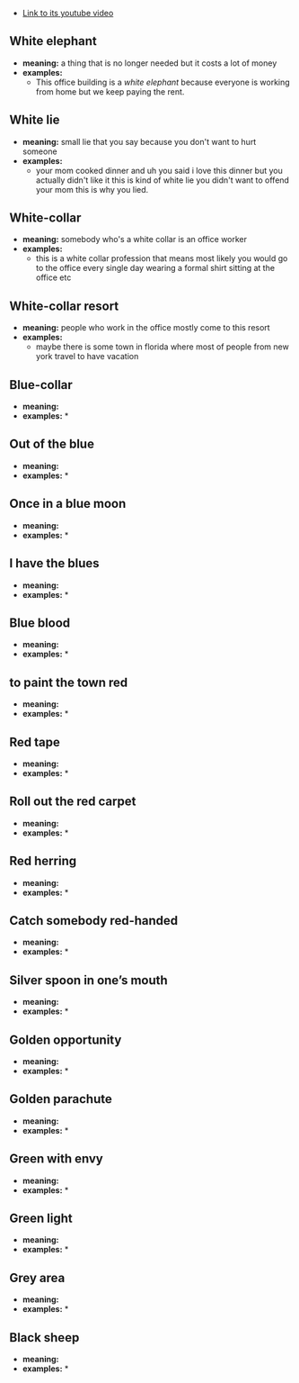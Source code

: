 * [Link to its youtube video](https://youtu.be/jTP5bknxTi0)

## White elephant
* **meaning:** a thing that is no longer needed but it costs a lot of money
* **examples:**
  * This office building is a *white elephant* because everyone is working from home but we keep paying the rent.
  
## White lie
* **meaning:** small lie that you say because you don't want to hurt someone
* **examples:**
  * your mom cooked dinner and uh you said i love this dinner but you actually didn't like it this is kind of white lie you didn't want to offend your mom this is why you lied.
  
## White-collar
* **meaning:** somebody who's a white collar is an office worker
* **examples:**
  * this is a white collar profession that means most likely you would go to the office every single day wearing a formal shirt sitting at the office etc
  
## White-collar resort
* **meaning:** people who work in the office mostly come to this resort
* **examples:**
  * maybe there is some town in florida where most of people from new york travel to have vacation
  
## Blue-collar
* **meaning:** 
* **examples:**
  * 
  
## Out of the blue
* **meaning:** 
* **examples:**
  * 
  
## Once in a blue moon
* **meaning:** 
* **examples:**
  * 
  
## I have the blues
* **meaning:** 
* **examples:**
  * 
  
## Blue blood
* **meaning:** 
* **examples:**
  * 
  
## to paint the town red
* **meaning:** 
* **examples:**
  * 
  
## Red tape
* **meaning:** 
* **examples:**
  * 
  
## Roll out the red carpet
* **meaning:** 
* **examples:**
  * 
  
## Red herring
* **meaning:** 
* **examples:**
  * 
  
## Catch somebody red-handed
* **meaning:** 
* **examples:**
  * 
  
## Silver spoon in one’s mouth
* **meaning:** 
* **examples:**
  * 
  
## Golden opportunity
* **meaning:** 
* **examples:**
  * 
  
## Golden parachute
* **meaning:** 
* **examples:**
  * 
  
## Green with envy
* **meaning:** 
* **examples:**
  * 
  
## Green light
* **meaning:** 
* **examples:**
  * 
  
## Grey area
* **meaning:** 
* **examples:**
  * 
  
## Black sheep
* **meaning:** 
* **examples:**
  * 
  
